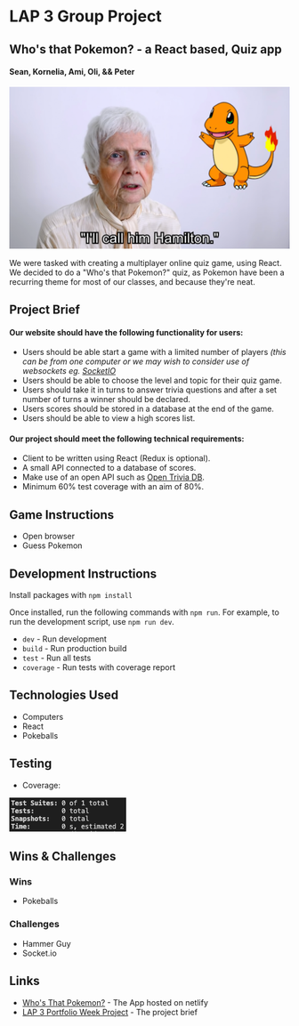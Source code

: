 # LAP 3 Group Project
## Who's that Pokemon? - a React based, Quiz app
#### Sean, Kornelia, Ami, Oli, && Peter

![](./media/Hamilton.png)

We were tasked with creating a multiplayer online quiz game, using React. We decided to do a "Who's that Pokemon?" quiz, as Pokemon have been a recurring theme for most of our classes, and because they're neat.

## Project Brief
#### Our website should have the following functionality for users:
- Users should be able start a game with a limited number of players _(this can be from one computer or we may wish to consider use of websockets eg. [SocketIO](https://github.com/getfutureproof/fp_guides_wiki/wiki/Intro-to-Socket.IO)_
- Users should be able to choose the level and topic for their quiz game.
- Users should take it in turns to answer trivia questions and after a set number of turns a winner should be declared.
- Users scores should be stored in a database at the end of the game.
- Users should be able to view a high scores list.

#### Our project should meet the following technical requirements:
- Client to be written using React (Redux is optional).
- A small API connected to a database of scores.
- Make use of an open API such as [Open Trivia DB](https://opentdb.com/api_config.php).
- Minimum 60% test coverage with an aim of 80%.

## Game Instructions
* Open browser
* Guess Pokemon

## Development Instructions
Install packages with `npm install`

Once installed, run the following commands with `npm run`. For example, to run the development script, use `npm run dev`.

* `dev` - Run development
* `build` - Run production build
* `test` - Run all tests
* `coverage` - Run tests with coverage report

## Technologies Used
* Computers
* React
* Pokeballs

## Testing
* Coverage:

![](./media/wtpq-testCoverage.png)

## Wins & Challenges

### Wins
* Pokeballs

### Challenges
* Hammer Guy
* Socket.io


## Links
* [Who's That Pokemon?](https://kakuna-matata.netlify.app) - The App hosted on netlify
* [LAP 3 Portfolio Week Project](https://gist.github.com/getfutureproof-admin/521aa21341468693326842e63db80fe2) - The project brief
